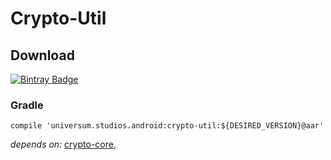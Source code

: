 Crypto-Util
===============

## Download ##
[![Bintray Badge](https://api.bintray.com/packages/universum-studios/android/universum.studios.android%3Agraphics/images/download.svg)](https://bintray.com/universum-studios/android/universum.studios.android%3Agraphics/_latestVersion)

### Gradle ###

    compile 'universum.studios.android:crypto-util:${DESIRED_VERSION}@aar'

_depends on:_
[crypto-core](https://github.com/universum-studios/android_crypto/tree/master/library-core),